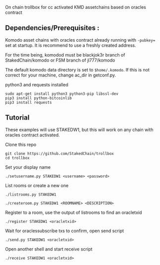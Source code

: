 On chain trollbox for cc activated KMD assetchains based on oracles contract

## Dependencies/Prerequisites :
Komodo asset chains with oracles contract already running with `-pubkey=` set at startup. It is recommend to use a freshly created address. 

For the time being, komodod must be blackjok3r branch of StakedChain/komodo or FSM branch of jl777/komodo

The default komodo data directory is set to `$home/.komodo`. If this is not correct for your machine, change ac_dir in getconf.py. 

python3 and requests installed 
```shell 
sudo apt-get install python3 python3-pip libssl-dev
pip3 install python-bitcoinlib
pip3 install requests
```

## Tutorial
These examples will use STAKEDW1, but this will work on any chain with oracles contract activated.

Clone this repo
```shell
git clone https://github.com/StakedChain/trollbox
cd trollbox
```

Set your display name
```shell
./setusername.py STAKEDW1 <username> <password>
```

List rooms or create a new one
```shell
./listrooms.py STAKEDW1
```
```shell
./createroom.py STAKEDW1 <ROOMNAME> <DESCRIPTION>
```

Register to a room, use the output of listrooms to find an oracletxid
```shell
./register STAKEDW1 <oracletxid>
```

Wait for oraclessubscribe txs to confirm, open send script
```shell
./send.py STAKEDW1 <oracletxid>
```

Open another shell and start receive script
```shell
./receive STAKEDW1 <oracletxid>
```
